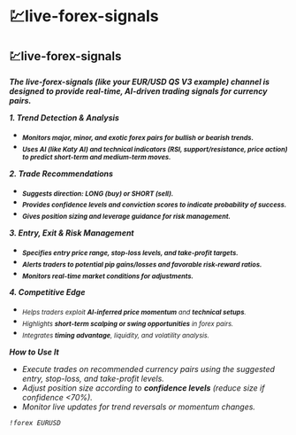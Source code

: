 # 💹live-forex-signals

## 💹live-forex-signals

_**The live-forex-signals (like your EUR/USD QS V3 example) channel is designed to provide real-time, AI-driven trading signals for currency pairs.**_

_**1. Trend Detection & Analysis**_

* <sub>_**Monitors major, minor, and exotic forex pairs for bullish or bearish trends.**_</sub>
* <sub>_**Uses AI (like Katy AI) and technical indicators (RSI, support/resistance, price action) to predict short-term and medium-term moves.**_</sub>

_**2. Trade Recommendations**_

* <sub>_**Suggests direction: LONG (buy) or SHORT (sell).**_</sub>
* <sub>_**Provides confidence levels and conviction scores to indicate probability of success.**_</sub>
* <sub>_**Gives position sizing and leverage guidance for risk management.**_</sub>

_**3. Entry, Exit & Risk Management**_

* <sub>_**Specifies entry price range, stop-loss levels, and take-profit targets.**_</sub>
* <sub>_**Alerts traders to potential pip gains/losses and favorable risk-reward ratios.**_</sub>
* <sub>_**Monitors real-time market conditions for adjustments.**_</sub>

_**4. Competitive Edge**_

* <sub>_Helps traders exploit_</sub><sub>_&#x20;_</sub><sub>_**AI-inferred price momentum**_</sub><sub>_&#x20;_</sub><sub>_and_</sub><sub>_&#x20;_</sub><sub>_**technical setups**_</sub><sub>_._</sub>
* <sub>_Highlights_</sub><sub>_&#x20;_</sub><sub>_**short-term scalping or swing opportunities**_</sub><sub>_&#x20;_</sub><sub>_in forex pairs._</sub>
* <sub>_Integrates_</sub><sub>_&#x20;_</sub><sub>_**timing advantage**_</sub><sub>_, liquidity, and volatility analysis._</sub>

_**How to Use It**_

* _Execute trades on recommended currency pairs using the suggested entry, stop-loss, and take-profit levels._
* _Adjust position size according to **confidence levels** (reduce size if confidence <70%)._
* _Monitor live updates for trend reversals or momentum changes._

_`!forex EURUSD`_
